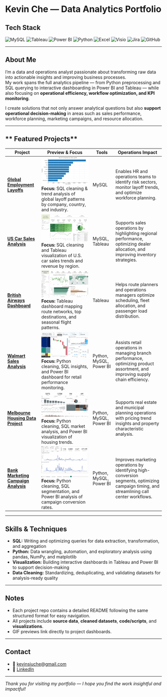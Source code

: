 # **Kevin Che — Data Analytics Portfolio**

## **Tech Stack**
![MySQL](https://img.shields.io/badge/MySQL-%2300f.svg?style=for-the-badge&logo=mysql&logoColor=white)
![Tableau](https://img.shields.io/badge/Tableau-E97627?style=for-the-badge&logo=Tableau&logoColor=white)
![Power BI](https://img.shields.io/badge/Power_BI-F2C811?style=for-the-badge&logo=powerbi&logoColor=black)
![Python](https://img.shields.io/badge/Python-3776AB.svg?style=for-the-badge&logo=Python&logoColor=white)
![Excel](https://img.shields.io/badge/Excel-217346?style=for-the-badge&logo=microsoft-excel&logoColor=white)
![Visio](https://img.shields.io/badge/Microsoft_Visio-3955A3?style=for-the-badge&logo=microsoft-visio&logoColor=white)
![Jira](https://img.shields.io/badge/Jira-0052CC?style=for-the-badge&logo=Jira&logoColor=white)
![GitHub](https://img.shields.io/badge/GitHub-%23121011.svg?style=for-the-badge&logo=github&logoColor=white)

---

## **About Me**

I’m a data and operations analyst passionate about transforming raw data into actionable insights and improving business processes.  
My work spans the full analytics pipeline — from Python preprocessing and SQL querying to interactive dashboarding in Power BI and Tableau — while also focusing on **operational efficiency, workflow optimization, and KPI monitoring**.  

I create solutions that not only answer analytical questions but also **support operational decision-making** in areas such as sales performance, workforce planning, marketing campaigns, and resource allocation.


---

## ** Featured Projects**
| Project | Preview & Focus | Tools | Operations Impact |
|---------|-----------------|-------|-------------------|
| [**Global Employment Layoffs**](https://github.com/kChe626/Layoffs_Data_Cleaning) | ![Layoffs Preview](https://github.com/kChe626/Snapshots/blob/main/Layoffs_SQL_Preview_800.png)<br>**Focus:** SQL cleaning & trend analysis of global layoff patterns by company, country, and industry. | MySQL | Enables HR and operations teams to identify risk sectors, monitor layoff trends, and optimize workforce planning. |
| [**US Car Sales Analysis**](https://github.com/kChe626/Car_Sales) | ![Car Sales Preview](https://github.com/kChe626/Snapshots/blob/main/Car%20Sales%20Tab.gif)<br>**Focus:** SQL cleaning and Tableau visualization of U.S. car sales trends and revenue by region. | MySQL, Tableau | Supports sales operations by highlighting regional performance, optimizing dealer allocation, and improving inventory strategies. |
| [**British Airways Dashboard**](https://github.com/kChe626/Airways-Visulazation-Dashboard-Tableau) | ![Airways Preview](https://github.com/kChe626/Snapshots/blob/main/Airline%20Tab.gif)<br>**Focus:** Tableau dashboard mapping route networks, top destinations, and seasonal flight patterns. | Tableau | Helps route planners and operations managers optimize scheduling, fleet allocation, and passenger load distribution. |
| [**Walmart Sales Analysis**](https://github.com/kChe626/Walmart) | ![Walmart Preview](https://github.com/kChe626/Walmart/blob/main/Walmart%20Power%20Bi%20Dashboard.gif)<br>**Focus:** Python cleaning, SQL insights, and Power BI dashboard for retail performance monitoring. | Python, MySQL, Power BI | Assists retail operations in managing branch performance, optimizing product assortment, and improving supply chain efficiency. |
| [**Melbourne Housing Data Project**](https://github.com/kChe626/Melbourne-Housing-Project) | ![Melbourne Preview](https://github.com/kChe626/Melbourne-Housing-Project/blob/main/Housing_Dashboard.gif)<br>**Focus:** Python cleaning, SQL market analysis, and Power BI visualization of housing trends. | Python, MySQL, Power BI | Supports real estate and municipal planning operations with pricing trend insights and property characteristic analysis. |
| [**Bank Marketing Campaign Analysis**](https://github.com/kChe626/Bank_Marketing) | ![Bank Preview](https://github.com/kChe626/Bank_Marketing/blob/main/Bank_dashboard_preview.gif)<br>**Focus:** Python cleaning, SQL segmentation, and Power BI analysis of campaign conversion rates. | Python, MySQL, Power BI | Improves marketing operations by identifying high-conversion segments, optimizing campaign timing, and streamlining call center workflows. |

---

## **Skills & Techniques**
- **SQL:** Writing and optimizing queries for data extraction, transformation, and aggregation  
- **Python:** Data wrangling, automation, and exploratory analysis using pandas, NumPy, and matplotlib  
- **Visualization:** Building interactive dashboards in Tableau and Power BI to support decision-making  
- **Data Cleaning:** Standardizing, deduplicating, and validating datasets for analysis-ready quality  

---

## **Notes**
- Each project repo contains a detailed README following the same structured format for easy navigation.  
- All projects include **source data**, **cleaned datasets**, **code/scripts**, and **visualizations**.  
- GIF previews link directly to project dashboards.

---

## **Contact**
- 📧 [kevinsiuche@gmail.com](mailto:kevinsiuche@gmail.com)  
- 💼 [LinkedIn](https://www.linkedin.com/in/kevin-che-78069ab0/)

---
*Thank you for visiting my portfolio — I hope you find the work insightful and impactful!*
